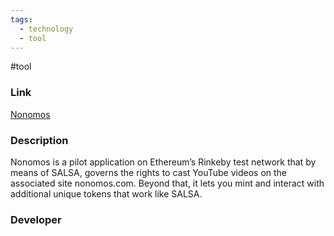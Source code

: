 ```yaml
---
tags:
  - technology
  - tool
---
```

#tool

### Link

[Nonomos](https://nonomos.com/)

### Description

Nonomos is a pilot application on Ethereum’s Rinkeby test network that by means of SALSA, governs the rights to cast YouTube videos on the associated site nonomos.com. Beyond that, it lets you mint and interact with additional unique tokens that work like SALSA.

### Developer


